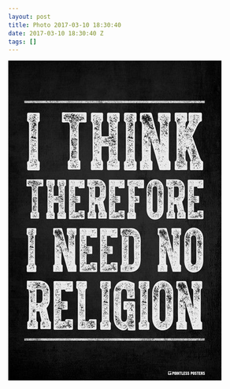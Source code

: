 ```yaml
---
layout: post
title: Photo 2017-03-10 18:30:40
date: 2017-03-10 18:30:40 Z
tags: []
---
```

![](/media/2017/03/158237021682.jpg)
